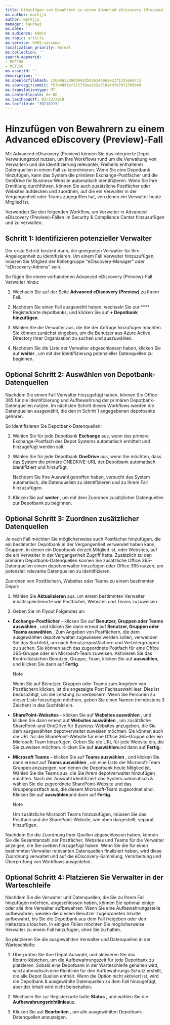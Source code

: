 ```yaml
---
title: Hinzufügen von Bewahrern zu einem Advanced eDiscovery (Preview)-Fall
ms.author: markjjo
author: markjjo
manager: laurawi
ms.date: ''
ms.audience: Admin
ms.topic: article
ms.service: O365-seccomp
localization_priority: Normal
ms.collection: ''
search.appverid:
- MOE150
- MET150
ms.assetid: ''
description: ''
ms.openlocfilehash: c36e0a2228db042d50361460e2e22f13556e8715
ms.sourcegitcommit: f57b4001ef1327f0ea622e716a4d7d78f1769b49
ms.translationtype: MT
ms.contentlocale: de-DE
ms.lasthandoff: 02/23/2019
ms.locfileid: "30218215"
---
```

# <a name="add-custodians-to-an-advanced-ediscovery-preview-case"></a>Hinzufügen von Bewahrern zu einem Advanced eDiscovery (Preview)-Fall

Mit Advanced eDiscovery (Preview) können Sie das integrierte Depot Verwaltungstool nutzen, um Ihre Workflows rund um die Verwaltung von Verwaltern und die Identifizierung relevanter, Freiheits enthaltener Datenquellen in einem Fall zu koordinieren. Wenn Sie eine Depotbank hinzufügen, kann das System die primären Exchange-Postfächer und die OneDrive for Business-Website automatisch identifizieren. Wenn Sie Ihre Ermittlung durchführen, können Sie auch zusätzliche Postfächer oder Websites aufdecken und zuordnen, auf die ein Verwalter in der Vergangenheit oder Teams zugegriffen hat, von denen ein Verwalter heute Mitglied ist.

Verwenden Sie den folgenden Workflow, um Verwalter in Advanced eDiscovery (Preview)-Fällen im Security & Compliance Center hinzuzufügen und zu verwalten. 

## <a name="step-1-identify-potential-custodians"></a>Schritt 1: Identifizieren potenzieller Verwalter

Der erste Schritt besteht darin, die geeigneten Verwalter für Ihre Angelegenheit zu identifizieren. Um einem Fall Verwalter hinzuzufügen, müssen Sie Mitglied der Rollengruppe "eDiscovery-Manager" oder "eDiscovery-Admins" sein.   

So fügen Sie einem vorhandenen Advanced eDiscovery (Preview)-Fall Verwalter hinzu:

1. Wechseln Sie auf der Seite **Advanced eDiscovery (Preview)** zu Ihrem Fall.
 
2. Nachdem Sie einen Fall ausgewählt haben, wechseln Sie zur **** Registerkarte depotbanks, und klicken Sie auf **+ Depotbank hinzufügen**. 
 
3. Wählen Sie die Verwalter aus, die Sie der Anfrage hinzufügen möchten. Sie können zunächst eingeben, um die Benutzer aus Azure Active Directory Ihrer Organisation zu suchen und auszuwählen.
 
4. Nachdem Sie die Liste der Verwalter abgeschlossen haben, klicken Sie auf **weiter** , um mit der Identifizierung potenzieller Datenquellen zu beginnen. 
   
## <a name="optional-step-2-select-custodian-data-sources"></a>Optional Schritt 2: Auswählen von Depotbank-Datenquellen

Nachdem Sie einem Fall Verwalter hinzugefügt haben, können Sie Office 365 für die Identifizierung und Aufbewahrung der primären Depotbank-Datenquellen nutzen. Im nächsten Schritt dieses Workflows werden die Datenquellen ausgewählt, die den in Schritt 1 angegebenen depotbanks gehören. 

So identifizieren Sie Depotbank-Datenquellen: 

1. Wählen Sie für jede Depotbank **Exchange** aus, wenn das primäre Exchange-Postfach des Depot Systems automatisch ermittelt und hinzugefügt werden soll. 
 
2. Wählen Sie für jede Depotbank **OneDrive** aus, wenn Sie möchten, dass das System die primäre ONEDRIVE-URL der Depotbank automatisch identifiziert und hinzufügt. 

    Nachdem Sie Ihre Auswahl getroffen haben, versucht das System automatisch, die Datenquellen zu identifizieren und zu Ihrem Fall hinzuzufügen.
 
4. Klicken Sie auf **weiter** , um mit dem Zuordnen zusätzlicher Datenquellen zur Depotbank zu beginnen.

## <a name="optional-step-3-map-additional-data-sources"></a>Optional Schritt 3: Zuordnen zusätzlicher Datenquellen

Je nach Fall möchten Sie möglicherweise auch Postfächer hinzufügen, die ein bestimmter Depotbank in der Vergangenheit verwendet haben kann, Gruppen, in denen ein Depotbank derzeit Mitglied ist, oder Websites, auf die ein Verwalter in der Vergangenheit Zugriff hatte. Zusätzlich zu den primären Depotbank-Datenquellen können Sie zusätzliche Office 365-Datenquellen einem depotverwalter hinzufügen oder Office 365 nutzen, um potenziell relevante Datenquellen zu identifizieren. 

Zuordnen von Postfächern, Websites oder Teams zu einem bestimmten Depot:

1. Wählen Sie **Aktualisieren** aus, um einem bestimmten Verwalter inhaltsspeicherorte wie Postfächer, Websites und Teams zuzuweisen. 

2. Geben Sie im Flyout Folgendes an:
   
  -  **Exchange-Postfächer** – klicken Sie auf **Benutzer, Gruppen oder Teams auswählen** , und klicken Sie dann erneut auf **Benutzer, Gruppen oder Teams auswählen** . Zum Angeben von Postfächern, die dem ausgewählten depotverwalter zugewiesen werden sollen, verwenden Sie das Suchfeld, um nach Benutzerpostfächern und Verteilergruppen zu suchen. Sie können auch das zugeordnete Postfach für eine Office 365-Gruppe oder ein Microsoft-Team zuweisen. Aktivieren Sie das Kontrollkästchen Benutzer, Gruppe, Team, klicken Sie auf **auswählen**, und klicken Sie dann auf **Fertig**.

      > [!NOTE]
      > Wenn Sie auf Benutzer, Gruppen oder Teams zum Angeben von Postfächern klicken, ist die angezeigte Post Fachauswahl leer. Dies ist beabsichtigt, um die Leistung zu verbessern. Wenn Sie Personen zu dieser Liste hinzufügen möchten, geben Sie einen Namen (mindestens 3 Zeichen) in das Suchfeld ein.
     
   - **SharePoint-Websites** – klicken Sie auf **Websites auswählen** , und klicken Sie dann erneut auf **Websites auswählen** , um zusätzliche SharePoint-und OneDrive für Business-Websites anzugeben, die Sie dem ausgewählten depotverwalter zuweisen möchten. Sie können auch die URL für die SharePoint-Website für eine Office 365-Gruppe oder ein Microsoft-Team hinzufügen. Geben Sie die URL für jede Website ein, die Sie zuweisen möchten. Klicken Sie auf **auswählen**und dann auf **Fertig**.
   - **Microsoft Teams** – klicken Sie auf **Teams auswählen** , und klicken Sie dann erneut auf **Teams auswählen** , um eine Liste der Microsoft-Team Gruppen anzuzeigen, von denen die Depotbank heute Mitglied ist. Wählen Sie die Teams aus, die Sie Ihrem depotverwalter hinzufügen möchten. Nach der Auswahl identifiziert das System automatisch & wählen Sie die zugeordnete SharePoint-Website und das Gruppenpostfach aus, die diesem Microsoft-Team zugeordnet sind. Klicken Sie auf **auswählen**und dann auf **Fertig**.
        
      > [!NOTE]
      > Um zusätzliche Microsoft Teams hinzuzufügen, müssen Sie das Postfach und die SharePoint-Website, wie oben dargestellt, separat hinzufügen.

Nachdem Sie die Zuordnung Ihrer Quellen abgeschlossen haben, können Sie die Gesamtanzahl der Postfächer, Websites und Teams für die Verwalter anzeigen, die Sie soeben hinzugefügt haben. Wenn Sie die für einen bestimmten Verwalter relevanten Datenquellen finalisiert haben, wird diese Zuordnung verwaltet und auf die eDiscovery-Sammlung, Verarbeitung und Überprüfung von Workflows ausgedehnt. 

## <a name="optional-step-4-place-custodians-on-hold"></a>Optional Schritt 4: Platzieren Sie Verwalter in der Warteschleife

 Nachdem Sie die Verwalter und Datenquellen, die Sie zu Ihrem Fall hinzufügen möchten, abgeschlossen haben, können Sie optional einige oder alle Ihre Verwalter aufbewahren. Wenn Sie eine Aufbewahrungsstelle aufbewahren, werden die diesem Benutzer zugeordneten Inhalte aufbewahrt, bis Sie die Depotbank aus dem Fall freigeben oder den Haltestatus löschen. In einigen Fällen möchten Sie möglicherweise Verwalter zu einem Fall hinzufügen, ohne Sie zu halten. 

So platzieren Sie die ausgewählten Verwalter und Datenquellen in der Warteschleife:

1. Überprüfen Sie Ihre Depot Auswahl, und aktivieren Sie das Kontrollkästchen, um die Aufbewahrungszeit für jede Depotbank zu platzieren. Sobald eine Depotbank in der Warteschleife gehalten wird, wird automatisch eine Richtlinie für den Aufbewahrungs Schutz erstellt, die alle Depot Quellen enthält. Wenn die Option nicht aktiviert ist, wird die Depotbank & ausgewählte Datenquellen zu dem Fall hinzugefügt, aber der Inhalt wird nicht beibehalten.

2. Wechseln Sie zur Registerkarte halte **Status** , und wählen Sie die **Aufbewahrungsrichtlinie**aus. 

3. Klicken Sie auf **Bearbeiten** , um alle ausgewählten Depotbank-Datenquellen anzuzeigen.
